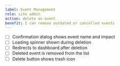 ```yaml
---
label: Event Management
role: site admin
action: delete an event
benefit: I can remove outdated or cancelled events
---
```


- [ ] Confirmation dialog shows event name and impact
- [ ] Loading spinner shown during deletion
- [ ] Redirects to dashboard after deletion
- [ ] Deleted event is removed from the list
- [ ] Delete button shows trash icon
